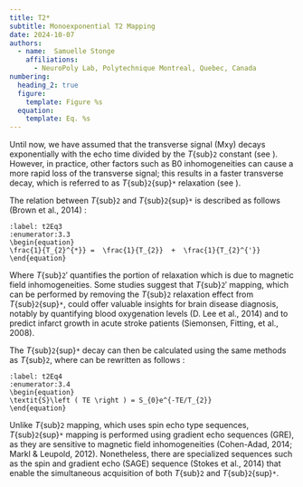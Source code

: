 ```yaml
---
title: T2*
subtitle: Monoexponential T2 Mapping
date: 2024-10-07
authors:
  - name:  Samuelle Stonge
    affiliations:
      - NeuroPoly Lab, Polytechnique Montreal, Quebec, Canada
numbering:
  heading_2: true
  figure:
    template: Figure %s
  equation:
    template: Eq. %s
---
```


Until now, we have assumed that the transverse signal (Mxy) decays exponentially with the echo time divided by the _T_{sub}`2` constant (see [](#t2Eq3)). However, in practice, other factors such as B0 inhomogeneities can cause a more rapid loss of the transverse signal; this results in a faster transverse decay, which is referred to as _T_{sub}`2`{sup}`*` relaxation (see [](#t2Plot1)). 

The relation between _T_{sub}`2` and _T_{sub}`2`{sup}`*`  is described as follows (Brown et al., 2014) : 

```{math}
:label: t2Eq3
:enumerator:3.3
\begin{equation}
\frac{1}{T_{2}^{*}} =  \frac{1}{T_{2}}  +  \frac{1}{T_{2}^{'}} 
\end{equation}
```

Where _T_{sub}`2`′ quantifies the portion of relaxation which is due to magnetic field inhomogeneities. Some studies suggest that _T_{sub}`2`′ mapping, which can be performed by removing the _T_{sub}`2` relaxation effect from _T_{sub}`2`{sup}`*`, could offer valuable insights for brain disease diagnosis, notably by quantifying blood oxygenation levels (D. Lee et al., 2014) and to predict infarct growth in acute stroke patients (Siemonsen, Fitting, et al., 2008). 

The _T_{sub}`2`{sup}`*` decay can then be calculated using the same methods as _T_{sub}`2`, where [](#t2Eq3) can be rewritten as follows : 

```{math}
:label: t2Eq4
:enumerator:3.4
\begin{equation}
\textit{S}\left ( TE \right ) = S_{0}e^{-TE/T_{2}}
\end{equation}
```

Unlike _T_{sub}`2` mapping, which uses spin echo type sequences, _T_{sub}`2`{sup}`*` mapping is performed using gradient echo sequences (GRE), as they are sensitive to magnetic field inhomogeneities (Cohen-Adad, 2014; Markl & Leupold, 2012). Nonetheless, there are specialized sequences such as the spin and gradient echo (SAGE) sequence (Stokes et al., 2014) that enable the simultaneous acquisition of both _T_{sub}`2` and _T_{sub}`2`{sup}`*`.